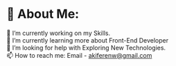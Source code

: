 # 💫 About Me:
🔭 I’m currently working on my Skills.<br>🌱 I’m currently learning more about Front-End Developer<br>🤔 I’m looking for help with Exploring New Technologies.<br>📫 How to reach me: Email - akiferenw@gmail.com<br>
